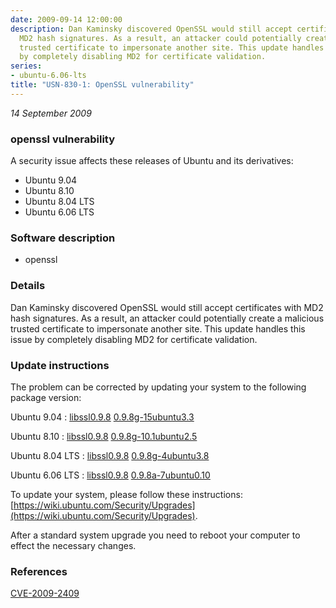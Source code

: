 ```yaml
---
date: 2009-09-14 12:00:00
description: Dan Kaminsky discovered OpenSSL would still accept certificates with
  MD2 hash signatures. As a result, an attacker could potentially create a malicious
  trusted certificate to impersonate another site. This update handles this issue
  by completely disabling MD2 for certificate validation.
series:
- ubuntu-6.06-lts
title: "USN-830-1: OpenSSL vulnerability"
---
```


*14 September 2009*

### openssl vulnerability

A security issue affects these releases of Ubuntu and its derivatives:

* Ubuntu 9.04
* Ubuntu 8.10
* Ubuntu 8.04 LTS
* Ubuntu 6.06 LTS

### Software description

* openssl 

### Details

Dan Kaminsky discovered OpenSSL would still accept certificates with MD2 hash signatures. As a result, an attacker could potentially create a malicious trusted certificate to impersonate another site. This update handles this issue by completely disabling MD2 for certificate validation. 

### Update instructions

The problem can be corrected by updating your system to the following package version:

Ubuntu 9.04
 : [libssl0.9.8](https://launchpad.net/ubuntu/+source/openssl) <span> [0.9.8g-15ubuntu3.3](https://launchpad.net/ubuntu/+source/openssl/0.9.8g-15ubuntu3.3) </span> 

Ubuntu 8.10
 : [libssl0.9.8](https://launchpad.net/ubuntu/+source/openssl) <span> [0.9.8g-10.1ubuntu2.5](https://launchpad.net/ubuntu/+source/openssl/0.9.8g-10.1ubuntu2.5) </span> 

Ubuntu 8.04 LTS
 : [libssl0.9.8](https://launchpad.net/ubuntu/+source/openssl) <span> [0.9.8g-4ubuntu3.8](https://launchpad.net/ubuntu/+source/openssl/0.9.8g-4ubuntu3.8) </span> 

Ubuntu 6.06 LTS
 : [libssl0.9.8](https://launchpad.net/ubuntu/+source/openssl) <span> [0.9.8a-7ubuntu0.10](https://launchpad.net/ubuntu/+source/openssl/0.9.8a-7ubuntu0.10) </span> 

To update your system, please follow these instructions: [https://wiki.ubuntu.com/Security/Upgrades](https://wiki.ubuntu.com/Security/Upgrades).

After a standard system upgrade you need to reboot your computer to effect the necessary changes. 

### References

 
 [CVE-2009-2409](http://people.ubuntu.com/~ubuntu-security/cve/CVE-2009-2409)